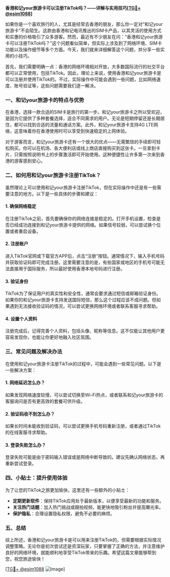 **香港和记your旅游卡可以注册TikTok吗？——详解与实用技巧[[TG💪+ @esim1088](https://t.me/s/esim1088)]**

如果你是一个喜欢旅行的人，尤其是经常去香港的朋友，那么你一定对“和记your旅游卡”不会陌生。这款由香港和记电讯推出的SIM卡产品，以其灵活的使用方式和实惠的价格吸引了众多游客。然而，最近有不少朋友在问：“香港和记your旅游卡可以注册TikTok吗？”这个问题看似简单，但实际上涉及到了网络环境、SIM卡功能以及操作细节等多个方面。今天，我们就来详细解答这个问题，并分享一些实用的小技巧。

首先，我们需要明确一点：香港的网络环境相对开放，大多数国际流行的社交平台都可以正常使用，包括TikTok。因此，理论上来说，使用香港和记your旅游卡是可以注册并使用TikTok的。不过，实际操作中可能会遇到一些问题，比如网络速度、账号验证等，这些问题需要我们逐一解决。

### **一、和记your旅游卡的特点与优势**

在香港，选择一款合适的SIM卡是旅行的第一步。和记your旅游卡之所以受欢迎，是因为它提供了多种套餐选择，适合不同需求的用户。无论是短期停留还是长期居住，都可以找到合适的流量和通话方案。此外，和记your旅游卡支持4G LTE网络，这意味着你在香港使用时可以享受到快速稳定的上网体验。

对于游客而言，和记your旅游卡还有一个很大的优点——无需繁琐的手续即可轻松购买。你可以在机场、各大便利店或线上商店直接购买到这张卡。一旦拿到卡片，只需按照说明书上的步骤激活即可开始使用。这种便捷性让许多第一次来到香港的游客感到安心。

### **二、如何用和记your旅游卡注册TikTok？**

虽然理论上可以使用和记your旅游卡注册TikTok，但在实际操作中还是有一些需要注意的地方。以下是一些具体的步骤和建议：

#### **1. 确保网络稳定**
在注册TikTok之前，首先要确保你的网络连接是稳定的。打开手机设置，检查是否已经成功连接到和记your旅游卡提供的网络。如果信号较弱，可以尝试换个位置或者重启设备。

#### **2. 注册账户**
进入TikTok官网或下载官方APP后，点击“注册”按钮。通常情况下，输入手机号码并获取验证码即可完成注册。这里需要注意的是，有些国家或地区的手机号可能无法直接用于国际服务，所以最好使用香港本地号码进行注册。

#### **3. 验证身份**
TikTok为了保证用户的真实性和安全性，通常会要求通过短信或邮箱验证身份。如果你的和记your旅游卡支持发送国际短信，那么这个过程应该不成问题。但如果遇到无法接收验证码的情况，可以尝试更换网络环境或者联系客服寻求帮助。

#### **4. 设置个人资料**
注册完成后，记得完善个人资料，包括头像、昵称等信息。这不仅能让其他用户更容易发现你，也能让你更好地融入社区氛围。

### **三、常见问题及解决办法**

在使用和记your旅游卡注册TikTok的过程中，可能会遇到一些常见问题。以下是一些解决方案：

#### **1. 网络延迟怎么办？**
如果发现网络速度较慢，可以尝试切换至Wi-Fi热点，或者联系和记your旅游卡的客服询问是否有更高效的套餐可供升级。

#### **2. 验证码收不到怎么办？**
如果长时间未能收到验证码，可以尝试更换手机号码重新注册，或者通过TikTok的在线客服寻求帮助。

#### **3. 登录失败怎么办？**
登录失败可能是由于密码输入错误或是网络中断导致的。建议先确认网络状态，再重新尝试登录。

### **四、小贴士：提升使用体验**

为了让您的TikTok之旅更加愉快，这里还有一些额外的小贴士：

- **定期更新软件**：保持TikTok应用处于最新版本，以便享受最新的功能和服务。
- **关注热门话题**：加入热门挑战或跟拍视频，能更快地吸引粉丝并提高曝光率。
- **保护隐私**：合理设置隐私权限，避免不必要的麻烦。

### **五、总结**

综上所述，香港和记your旅游卡是可以用来注册TikTok的，但需要根据实际情况调整策略。无论你是初次尝试还是资深玩家，只要掌握了正确的方法，并注意维护良好的网络环境，就能顺利地享受TikTok带来的乐趣。希望这篇文章能够帮到您，祝您旅途愉快！

[[TG💪+ @esim1088](https://t.me/s/esim1088) ![Image](https://i.postimg.cc/4NQfJmqS/Snipaste-2025-05-13-00-14-12.png)]